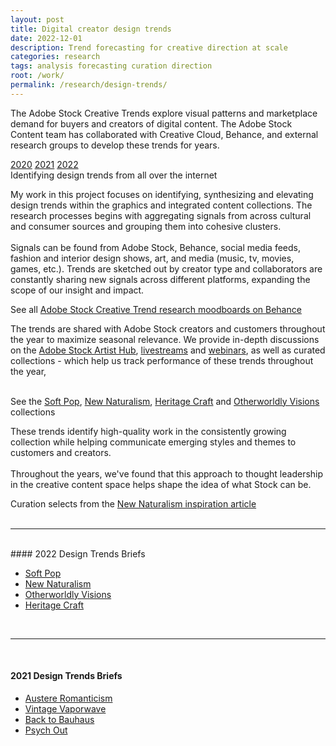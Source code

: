 ```yaml
---
layout: post
title: Digital creator design trends
date: 2022-12-01
description: Trend forecasting for creative direction at scale
categories: research
tags: analysis forecasting curation direction
root: /work/
permalink: /research/design-trends/
---
```

The Adobe Stock Creative Trends explore visual patterns and marketplace demand for buyers and creators of digital content. The Adobe Stock Content team has collaborated with Creative Cloud, Behance, and external research groups to develop these trends for years. 

<div class="materials center">
	<a href="https://blog.adobe.com/en/publish/2020/01/20/4-design-trends-that-will-define-2020" target="_blank" class="post-resource" id="sources">2020</a>
	<a href="https://blog.adobe.com/en/publish/2021/01/13/adobe-stock-design-trends-2021" target="_blank" class="post-resource" id="sources">2021</a>
	<a href="https://blog.adobe.com/en/publish/2022/01/12/optimism-and-defiance-the-adobe-stock-2022-creative-trends-forecast" target="_blank" class="post-resource" id="sources">2022</a>
</div>

<div class="img_full">
	<img class="col three" src="{{ site.url }}/img/work/design-trends/brainstorming.png" alt="" title="design trend research"/>
</div>
<div class="col three caption">
Identifying design trends from all over the internet
</div>

My work in this project focuses on identifying, synthesizing and elevating design trends within the graphics and integrated content collections. The research processes begins with aggregating signals from across cultural and consumer sources and grouping them into cohesive clusters. 
<br><br>
Signals can be found from Adobe Stock, Behance, social media feeds, fashion and interior design shows, art, and media (music, tv, movies, games, etc.). Trends are sketched out by creator type and collaborators are constantly sharing new signals across different platforms, expanding the scope of our insight and impact.

<div class="img_row">
	<img class="col three" src="{{ site.url }}/img/work/design-trends/moodboards.png" alt="" title="design trend research"/>
</div>
<div class="col three caption">
See all <a href="https://www.behance.net/adobestock/moodboards">Adobe Stock Creative Trend research moodboards on Behance</a>
</div>

The trends are shared with Adobe Stock creators and customers throughout the year to maximize seasonal relevance. We provide in-depth discussions on the <a href="https://stock.adobe.com/pages/artisthub/" target="_blank">Adobe Stock Artist Hub</a>, <a href="https://www.behance.net/adobestock/livestreams" target="_blank">livestreams</a> and <a href="https://event.on24.com/eventRegistration/EventLobbyServlet?target=reg20.jsp&eventid=2161918&sessionid=1&key=36E9065D22F2DFC1C8EC7081417667AD&groupId=755432&partnerref=ent&sourcepage=register" target="_blank">webinars</a>, as well as curated collections - which help us track performance of these trends throughout the year,

<div class="img_full">
	<img class="col half" src="{{ site.url }}/img/work/design-trends/soft.png" alt="" title="2022 design trends"/>
	<img class="col half" src="{{ site.url }}/img/work/design-trends/natural.png" alt="" title="2022 design trends"/>
	<img class="col half" src="{{ site.url }}/img/work/design-trends/heritage.png" alt="" title="2022 design trends"/>
	<img class="col half" src="{{ site.url }}/img/work/design-trends/otherworldly.png" alt="" title="2022 design trends"/>
</div>
<div class="col three caption">
See the <a href="https://stock.adobe.com/collections/HzkqK0YILnIJ42rCZPxbCHGDOxPhdn5p" target="_blank">Soft Pop</a>, <a href="https://stock.adobe.com/collections/UdjP02sQ10zNqctIg9vpmaaThg6hR9yJ
" target="_blank">New Naturalism</a>, <a href="https://stock.adobe.com/collections/PQpv4ch6v1SDz9d8XGBUWtiRmk2ZNF4E" target="_blank">Heritage Craft</a> and <a href="https://stock.adobe.com/collections/rx8nR5JjYTByirTRvT5nITiYJ8oxcHvD" target="_blank">Otherworldly Visions</a> collections
</div>

These trends identify high-quality work in the consistently growing collection while helping communicate emerging styles and themes to customers and creators. 
<br>
<br>
Throughout the years, we've found that this approach to thought leadership in the creative content space helps shape the idea of what Stock can be.

<div class="img_full">
	<img class="col three" src="{{ site.url }}/img/work/design-trends/nn_curation1.png" alt="" title="design trend curation"/>
</div>
<div class="col three caption">
Curation selects from the <a href="https://stock.adobe.com/pages/artisthub/get-inspired/creative-trends/new-naturalism-design-marries-simple-surfaces-with-big-forest-vibes" target="_blank">New Naturalism inspiration article</a>
</div>
<br>
<hr>
<br>
#### 2022 Design Trends Briefs
<ul>
	<li><a href="src={{ site.baseurl }}/img/work/design-trends/2022/2022-DesignTrend-SoftPop.pdf" target="_blank">Soft Pop</a></li>
	<li><a href="src={{ site.baseurl }}/img/work/design-trends/2022/2022-DesignTrend-NewNaturalism.pdf" target="_blank">New Naturalism</a></li>
	<li><a href="src={{ site.baseurl }}/img/work/design-trends/2022/2022-DesignTrend-BackToBauhaus.pdf" target="_blank">Otherworldly Visions</a></li>
	<li><a href="src={{ site.baseurl }}/img/work/design-trends/2022/2022-DesignTrend-HeritageCraft.pdf" target="_blank">Heritage Craft</a></li>
</ul>

<br>
<hr>
<br>

#### 2021 Design Trends Briefs
<ul>
	<li><a href="src={{ site.baseurl }}/img/work/design-trends/2021/2021-DesignTrend-AustereRomanticism.pdf" target="_blank">Austere Romanticism</a></li>
	<li><a href="src={{ site.baseurl }}/img/work/design-trends/2021/2021-DesignTrend-VintageVaporwave.pdf" target="_blank">Vintage Vaporwave</a></li>
	<li><a href="src={{ site.baseurl }}/img/work/design-trends/2021/2021-DesignTrend-BackToBauhaus.pdf" target="_blank">Back to Bauhaus</a></li>
	<li><a href="src={{ site.baseurl }}/img/work/design-trends/2021/2021-DesignTrend-PsychOut.pdf" target="_blank">Psych Out</a></li>
</ul>

